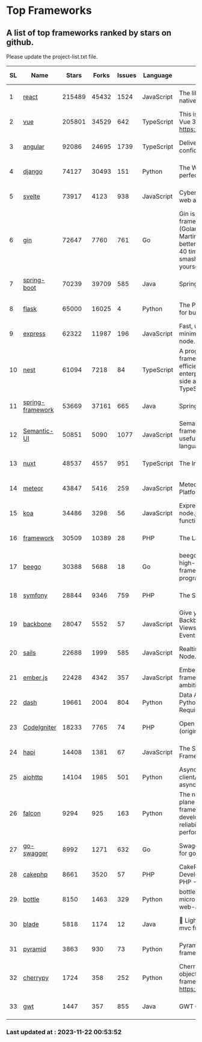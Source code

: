 # Top Frameworks
## A list of top frameworks ranked by stars on github.  
Please update the project-list.txt file.

| SL| Name  | Stars| Forks| Issues | Language | Description | Last Commit |
| --| ------| -----| ---- | ------ | -------- | ----------- | ----------- |
| 1 | [react](https://github.com/facebook/react) | 215489 | 45432 | 1524 | JavaScript | The library for web and native user interfaces. | 2023-11-17 14:00:56 |
| 2 | [vue](https://github.com/vuejs/vue) | 205801 | 34529 | 642 | TypeScript | This is the repo for Vue 2. For Vue 3, go to https://github.com/vuejs/core | 2023-11-07 07:32:23 |
| 3 | [angular](https://github.com/angular/angular) | 92086 | 24695 | 1739 | TypeScript | Deliver web apps with confidence 🚀 | 2023-11-21 18:45:00 |
| 4 | [django](https://github.com/django/django) | 74127 | 30493 | 151 | Python | The Web framework for perfectionists with deadlines. | 2023-11-21 21:39:34 |
| 5 | [svelte](https://github.com/sveltejs/svelte) | 73917 | 4123 | 938 | JavaScript | Cybernetically enhanced web apps | 2023-11-21 16:42:22 |
| 6 | [gin](https://github.com/gin-gonic/gin) | 72647 | 7760 | 761 | Go | Gin is a HTTP web framework written in Go (Golang). It features a Martini-like API with much better performance -- up to 40 times faster. If you need smashing performance, get yourself some Gin. | 2023-11-16 15:46:43 |
| 7 | [spring-boot](https://github.com/spring-projects/spring-boot) | 70239 | 39709 | 585 | Java | Spring Boot | 2023-11-22 00:02:58 |
| 8 | [flask](https://github.com/pallets/flask) | 65000 | 16025 | 4 | Python | The Python micro framework for building web applications. | 2023-11-15 21:03:05 |
| 9 | [express](https://github.com/expressjs/express) | 62322 | 11987 | 196 | JavaScript | Fast, unopinionated, minimalist web framework for node. | 2023-06-04 15:47:20 |
| 10 | [nest](https://github.com/nestjs/nest) | 61094 | 7218 | 84 | TypeScript | A progressive Node.js framework for building efficient, scalable, and enterprise-grade server-side applications with TypeScript/JavaScript 🚀 | 2023-11-20 09:06:43 |
| 11 | [spring-framework](https://github.com/spring-projects/spring-framework) | 53669 | 37161 | 665 | Java | Spring Framework | 2023-11-21 23:27:32 |
| 12 | [Semantic-UI](https://github.com/Semantic-Org/Semantic-UI) | 50851 | 5090 | 1077 | JavaScript | Semantic is a UI component framework based around useful principles from natural language. | 2023-01-11 17:05:32 |
| 13 | [nuxt](https://github.com/nuxt/nuxt) | 48537 | 4557 | 951 | TypeScript | The Intuitive Vue Framework. | 2023-11-21 22:08:24 |
| 14 | [meteor](https://github.com/meteor/meteor) | 43847 | 5416 | 259 | JavaScript | Meteor, the JavaScript App Platform | 2023-11-16 16:55:15 |
| 15 | [koa](https://github.com/koajs/koa) | 34486 | 3298 | 56 | JavaScript | Expressive middleware for node.js using ES2017 async functions | 2023-11-08 15:05:20 |
| 16 | [framework](https://github.com/laravel/framework) | 30509 | 10389 | 28 | PHP | The Laravel Framework. | 2023-11-21 19:09:37 |
| 17 | [beego](https://github.com/beego/beego) | 30388 | 5688 | 18 | Go | beego is an open-source, high-performance web framework for the Go programming language. | 2023-10-26 14:18:44 |
| 18 | [symfony](https://github.com/symfony/symfony) | 28844 | 9346 | 759 | PHP | The Symfony PHP framework | 2023-11-21 15:12:18 |
| 19 | [backbone](https://github.com/jashkenas/backbone) | 28047 | 5552 | 57 | JavaScript | Give your JS App some Backbone with Models, Views, Collections, and Events | 2023-08-10 22:05:08 |
| 20 | [sails](https://github.com/balderdashy/sails) | 22688 | 1999 | 585 | JavaScript | Realtime MVC Framework for Node.js | 2023-09-01 21:26:40 |
| 21 | [ember.js](https://github.com/emberjs/ember.js) | 22428 | 4342 | 357 | JavaScript | Ember.js - A JavaScript framework for creating ambitious web applications | 2023-11-21 05:14:22 |
| 22 | [dash](https://github.com/plotly/dash) | 19661 | 2004 | 804 | Python | Data Apps & Dashboards for Python. No JavaScript Required. | 2023-10-26 19:38:28 |
| 23 | [CodeIgniter](https://github.com/bcit-ci/CodeIgniter) | 18233 | 7765 | 74 | PHP | Open Source PHP Framework (originally from EllisLab) | 2023-04-07 17:57:13 |
| 24 | [hapi](https://github.com/hapijs/hapi) | 14408 | 1381 | 67 | JavaScript | The Simple, Secure Framework Developers Trust | 2023-09-18 11:40:11 |
| 25 | [aiohttp](https://github.com/aio-libs/aiohttp) | 14104 | 1985 | 501 | Python | Asynchronous HTTP client/server framework for asyncio and Python | 2023-11-21 11:20:19 |
| 26 | [falcon](https://github.com/falconry/falcon) | 9294 | 925 | 163 | Python | The no-magic web data plane API and microservices framework for Python developers, with a focus on reliability, correctness, and performance at scale. | 2023-11-12 19:21:29 |
| 27 | [go-swagger](https://github.com/go-swagger/go-swagger) | 8992 | 1271 | 632 | Go | Swagger 2.0 implementation for go | 2023-08-21 22:25:45 |
| 28 | [cakephp](https://github.com/cakephp/cakephp) | 8661 | 3520 | 57 | PHP | CakePHP: The Rapid Development Framework for PHP - Official Repository | 2023-11-21 16:13:29 |
| 29 | [bottle](https://github.com/bottlepy/bottle) | 8150 | 1463 | 329 | Python | bottle.py is a fast and simple micro-framework for python web-applications. | 2022-09-05 15:24:52 |
| 30 | [blade](https://github.com/lets-blade/blade) | 5818 | 1174 | 12 | Java | :rocket: Lightning fast and elegant mvc framework for Java8 | 2023-06-16 05:18:49 |
| 31 | [pyramid](https://github.com/Pylons/pyramid) | 3863 | 930 | 73 | Python | Pyramid - A Python web framework | 2023-09-14 21:55:43 |
| 32 | [cherrypy](https://github.com/cherrypy/cherrypy) | 1724 | 358 | 252 | Python | CherryPy is a pythonic, object-oriented HTTP framework.      https://cherrypy.dev | 2023-08-04 13:52:17 |
| 33 | [gwt](https://github.com/gwtproject/gwt) | 1447 | 357 | 855 | Java | GWT Open Source Project | 2023-11-15 01:18:28 |

### Last updated at : 2023-11-22 00:53:52

